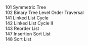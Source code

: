 101 Symmetric Tree  
102 Binary Tree Level Order Traversal  
141 Linked List Cycle  
142 Linked List Cycle II  
143 Reorder List  
147 Insertion Sort List  
148 Sort List  